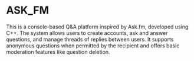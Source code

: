 # ASK_FM
This is a console-based Q&amp;A platform inspired by Ask.fm, developed using C++. The system allows users to create accounts, ask and answer questions, and manage threads of replies between users. It supports anonymous questions when permitted by the recipient and offers basic moderation features like question deletion.
